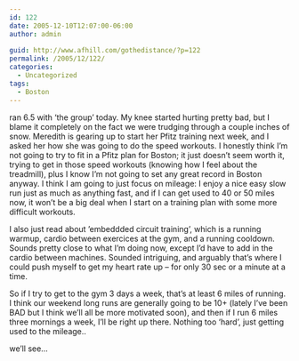 ```yaml
---
id: 122
date: 2005-12-10T12:07:00-06:00
author: admin
  
guid: http://www.afhill.com/gothedistance/?p=122
permalink: /2005/12/122/
categories:
  - Uncategorized
tags:
  - Boston
---
```

ran 6.5 with &#8216;the group&#8217; today. My knee started hurting pretty bad, but I blame it completely on the fact we were trudging through a couple inches of snow. Meredith is gearing up to start her Pfitz training next week, and I asked her how she was going to do the speed workouts. I honestly think I&#8217;m not going to try to fit in a Pfitz plan for Boston; it just doesn&#8217;t seem worth it, trying to get in those speed workouts (knowing how I feel about the treadmill), plus I know I&#8217;m not going to set any great record in Boston anyway. I think I am going to just focus on mileage: I enjoy a nice easy slow run just as much as anything fast, and if I can get used to 40 or 50 miles now, it won&#8217;t be a big deal when I start on a training plan with some more difficult workouts. 

I also just read about &#8217;embeddded circuit training&#8217;, which is a running warmup, cardio between exercices at the gym, and a running cooldown. Sounds pretty close to what I&#8217;m doing now, except I&#8217;d have to add in the cardio between machines. Sounded intriguing, and arguably that&#8217;s where I could push myself to get my heart rate up &#8211; for only 30 sec or a minute at a time. 

So if I try to get to the gym 3 days a week, that&#8217;s at least 6 miles of running. I think our weekend long runs are generally going to be 10+ (lately I&#8217;ve been BAD but I think we&#8217;ll all be more motivated soon), and then if I run 6 miles three mornings a week, I&#8217;ll be right up there. Nothing too &#8216;hard&#8217;, just getting used to the mileage..

we&#8217;ll see&#8230;